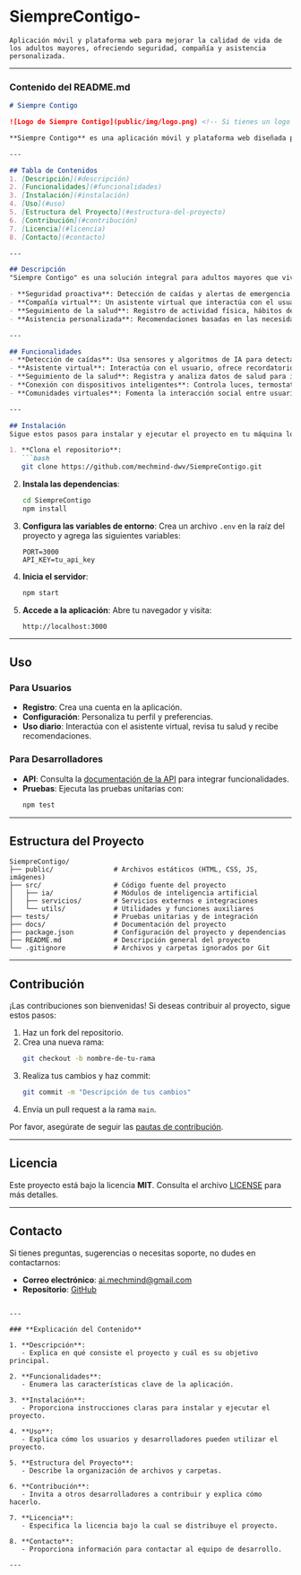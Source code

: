 # SiempreContigo-
`Aplicación móvil y plataforma web para mejorar la calidad de vida de los adultos mayores, ofreciendo seguridad, compañía y asistencia personalizada.`

---

### **Contenido del README.md**
```markdown
# Siempre Contigo

![Logo de Siempre Contigo](public/img/logo.png) <!-- Si tienes un logo -->

**Siempre Contigo** es una aplicación móvil y plataforma web diseñada para mejorar la calidad de vida de los adultos mayores, ofreciendo seguridad, compañía y asistencia personalizada. Utiliza tecnologías de inteligencia artificial para proporcionar funcionalidades avanzadas como detección de caídas, seguimiento de la salud y un asistente virtual inteligente.

---

## Tabla de Contenidos
1. [Descripción](#descripción)
2. [Funcionalidades](#funcionalidades)
3. [Instalación](#instalación)
4. [Uso](#uso)
5. [Estructura del Proyecto](#estructura-del-proyecto)
6. [Contribución](#contribución)
7. [Licencia](#licencia)
8. [Contacto](#contacto)

---

## Descripción
"Siempre Contigo" es una solución integral para adultos mayores que viven solos. La aplicación combina tecnologías de inteligencia artificial con una interfaz intuitiva para ofrecer:

- **Seguridad proactiva**: Detección de caídas y alertas de emergencia.
- **Compañía virtual**: Un asistente virtual que interactúa con el usuario.
- **Seguimiento de la salud**: Registro de actividad física, hábitos de sueño y signos vitales.
- **Asistencia personalizada**: Recomendaciones basadas en las necesidades del usuario.

---

## Funcionalidades
- **Detección de caídas**: Usa sensores y algoritmos de IA para detectar caídas y enviar alertas.
- **Asistente virtual**: Interactúa con el usuario, ofrece recordatorios y consejos personalizados.
- **Seguimiento de la salud**: Registra y analiza datos de salud para identificar patrones.
- **Conexión con dispositivos inteligentes**: Controla luces, termostatos y otros dispositivos en el hogar.
- **Comunidades virtuales**: Fomenta la interacción social entre usuarios.

---

## Instalación
Sigue estos pasos para instalar y ejecutar el proyecto en tu máquina local:

1. **Clona el repositorio**:
   ```bash
   git clone https://github.com/mechmind-dwv/SiempreContigo.git
   ```

2. **Instala las dependencias**:
   ```bash
   cd SiempreContigo
   npm install
   ```

3. **Configura las variables de entorno**:
   Crea un archivo `.env` en la raíz del proyecto y agrega las siguientes variables:
   ```env
   PORT=3000
   API_KEY=tu_api_key
   ```

4. **Inicia el servidor**:
   ```bash
   npm start
   ```

5. **Accede a la aplicación**:
   Abre tu navegador y visita:
   ```
   http://localhost:3000
   ```

---

## Uso
### Para Usuarios
- **Registro**: Crea una cuenta en la aplicación.
- **Configuración**: Personaliza tu perfil y preferencias.
- **Uso diario**: Interactúa con el asistente virtual, revisa tu salud y recibe recomendaciones.

### Para Desarrolladores
- **API**: Consulta la [documentación de la API](docs/api.md) para integrar funcionalidades.
- **Pruebas**: Ejecuta las pruebas unitarias con:
  ```bash
  npm test
  ```

---

## Estructura del Proyecto
```
SiempreContigo/
├── public/               # Archivos estáticos (HTML, CSS, JS, imágenes)
├── src/                  # Código fuente del proyecto
│   ├── ia/               # Módulos de inteligencia artificial
│   ├── servicios/        # Servicios externos e integraciones
│   └── utils/            # Utilidades y funciones auxiliares
├── tests/                # Pruebas unitarias y de integración
├── docs/                 # Documentación del proyecto
├── package.json          # Configuración del proyecto y dependencias
├── README.md             # Descripción general del proyecto
└── .gitignore            # Archivos y carpetas ignorados por Git
```

---

## Contribución
¡Las contribuciones son bienvenidas! Si deseas contribuir al proyecto, sigue estos pasos:

1. Haz un fork del repositorio.
2. Crea una nueva rama:
   ```bash
   git checkout -b nombre-de-tu-rama
   ```
3. Realiza tus cambios y haz commit:
   ```bash
   git commit -m "Descripción de tus cambios"
   ```
4. Envía un pull request a la rama `main`.

Por favor, asegúrate de seguir las [pautas de contribución](CONTRIBUTING.md).

---

## Licencia
Este proyecto está bajo la licencia **MIT**. Consulta el archivo [LICENSE](LICENSE) para más detalles.

---

## Contacto
Si tienes preguntas, sugerencias o necesitas soporte, no dudes en contactarnos:

- **Correo electrónico**: ai.mechmind@gmail.com
- **Repositorio**: [GitHub](https://github.com/mechmind-dwv/SiempreContigo)
```

---

### **Explicación del Contenido**

1. **Descripción**:
   - Explica en qué consiste el proyecto y cuál es su objetivo principal.

2. **Funcionalidades**:
   - Enumera las características clave de la aplicación.

3. **Instalación**:
   - Proporciona instrucciones claras para instalar y ejecutar el proyecto.

4. **Uso**:
   - Explica cómo los usuarios y desarrolladores pueden utilizar el proyecto.

5. **Estructura del Proyecto**:
   - Describe la organización de archivos y carpetas.

6. **Contribución**:
   - Invita a otros desarrolladores a contribuir y explica cómo hacerlo.

7. **Licencia**:
   - Especifica la licencia bajo la cual se distribuye el proyecto.

8. **Contacto**:
   - Proporciona información para contactar al equipo de desarrollo.

---
